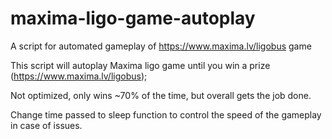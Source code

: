 # maxima-ligo-game-autoplay
A script for automated gameplay of https://www.maxima.lv/ligobus game

This script will autoplay Maxima ligo game until you win a prize (https://www.maxima.lv/ligobus);

Not optimized, only wins ~70% of the time, but overall gets the job done.

Change time passed to sleep function to control the speed of the gameplay in case of issues.
